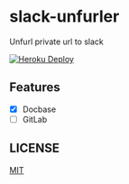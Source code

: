 # slack-unfurler
Unfurl private url to slack

[![Heroku Deploy](https://www.herokucdn.com/deploy/button.png)](https://heroku.com/deploy?template=https://github.com/yukiyan/slack-unfurler)

## Features
- [x] Docbase
- [ ] GitLab

## LICENSE
[MIT](LICENSE)
